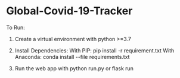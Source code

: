 # Global-Covid-19-Tracker

To Run:

1. Create a virtual environment with python >=3.7
2. Install Dependencies:
  With PIP: pip install -r requirement.txt
  With Anaconda: conda install --file requirements.txt
  
3. Run the web app with python run.py or flask run

